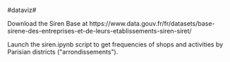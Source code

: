 #dataviz#
<p> Download the Siren Base at https://www.data.gouv.fr/fr/datasets/base-sirene-des-entreprises-et-de-leurs-etablissements-siren-siret/ </p>
<p> Launch the siren.ipynb script to get frequencies of shops and activities by Parisian districts ("arrondissements"). </p>
